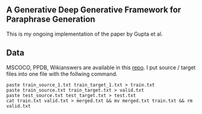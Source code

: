 ## A Generative Deep Generative Framework for Paraphrase Generation
This is my ongoing implementation of the paper by Gupta et al.

## Data
MSCOCO, PPDB, Wikianswers are available in this [repo](https://github.com/iamaaditya/neural-paraphrase-generation/tree/dev). I put source / target files into one file with the follwing command.
```
paste train_source_1.txt train_target_1.txt > train.txt
paste train_source.txt train_target.txt > valid.txt
paste test_source.txt test_target.txt > test.txt
cat train.txt valid.txt > merged.txt && mv merged.txt train.txt && rm valid.txt
```
